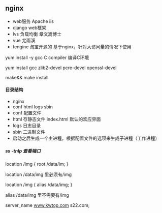 ## nginx

- web服务  Apache  iis
- django web框架
- lvs  负载均衡   章文嵩博士
- vue  尤雨溪
- tengine   淘宝开源的 基于nginx，针对大访问量的情况下使用





yum install -y gcc   C compiler  编译C环境


yum install gcc zlib2-devel pcre-devel openssl-devel

make&& make install



#### 目录结构

- nginx 
- conf html logs sbin
- conf 配置文件
- html   存静态文件   index.html  默认的欢应界面
- logs 日志目录
- sbin   二进制文件
- 启动之后生成一个主进程，根据配置文件的选项来生成子进程（工作进程）



##### ss -tnlp   查看端口


location /img {
	root /data/im;
}

location /data/img  里必须有/img

location /img {
	alias /data/img;
}

alias /data/img 里不需要有/img

server_name  www.kwtop.com s22.com;



